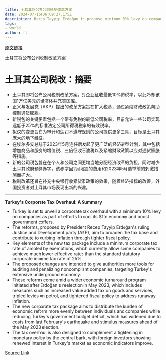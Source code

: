 ```yaml
---
title: 土耳其将公布公司税制改革方案
date: 2024-07-16T06:09:27.175Z
description: Recep Tayyip Erdoğan to propose minimum 10% levy on companies in move to cool economy
tags: 
- world
author: ft
---
```


[原文链接](https://ft.com/content/adc63fb8-c085-4d51-946d-01d20899f3fe)

土耳其将公布公司税制改革方案

# 土耳其公司税改：摘要

- 土耳其即将公布公司税制改革方案，对企业征收最低10%的税率，以此冷却该国1万亿美元的经济体并充实国库。
- 正义与发展党（AKP）提出的改革方案旨在扩大税基，通过紧缩财政政策帮助控制通货膨胀。
- 新税包的关键要素包括一个带有免税的最低公司税率，目前允许一些公司实现远低于25%的标准法定公司所得税税率的有效税率。
- 拟议的变更旨在为审计和惩罚不遵守规则的公司提供更多工具，目标是土耳其庞大的地下经济。
- 在埃尔多安总统于2023年5月连任后发起了更广泛的经济转型计划，其中包括增加商品和服务的增值税、三倍征收石油税以及紧缩财政政策以应对通货膨胀等措施。
- 新的公司税包旨在在个人和公司之间更均当地分配经济改革的负担，同时减少土耳其政府预算赤字，该赤字因2月地震的费用和2023年5月选举前的刺激措施而扩大。
- 税制改革还旨在补充中央银行收紧货币政策的效果，随着经济指标的改善，外国投资者对土耳其市场表现出新的兴趣。

---

 **Turkey's Corporate Tax Overhaul: A Summary**

- Turkey is set to unveil a corporate tax overhaul with a minimum 10% levy on companies as part of efforts to cool its $1tn economy and boost government coffers.
- The reforms, proposed by President Recep Tayyip Erdoğan's ruling Justice and Development party (AKP), aim to broaden the tax base and contribute to curbing inflation through tighter fiscal policy.
- Key elements of the new tax package include a minimum corporate tax rate of amoled by exemptions, which currently allow some companies to achieve much lower effective rates than the standard statutory corporate income tax rate of 25%.
- The proposed changes are intended to give authorities more tools for auditing and penalizing noncompliant companies, targeting Turkey's extensive underground economy.
- These reforms come amid a wider economic turnaround program initiated after Erdoğan's reelection in May 2023, which includes measures such as increased value added tax on goods and services, tripled levies on petrol, and tightened fiscal policy to address runaway inflation.
- The new corporate tax package aims to distribute the burden of economic reform more evenly between individuals and companies while reducing Turkey's government budget deficit, which has widened due to costs from last February's earthquake and stimulus measures ahead of the May 2023 election.
- The tax overhaul is also designed to complement a tightening in monetary policy by the central bank, with foreign investors showing renewed interest in Turkey's market as economic indicators improve.

[Source Link](https://ft.com/content/adc63fb8-c085-4d51-946d-01d20899f3fe)

